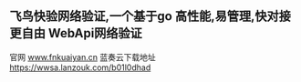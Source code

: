 ## 飞鸟快验网络验证,一个基于go 高性能,易管理,快对接更自由  WebApi网络验证
官网 www.fnkuaiyan.cn
蓝奏云下载地址 https://wwsa.lanzouk.com/b01l0dhad 